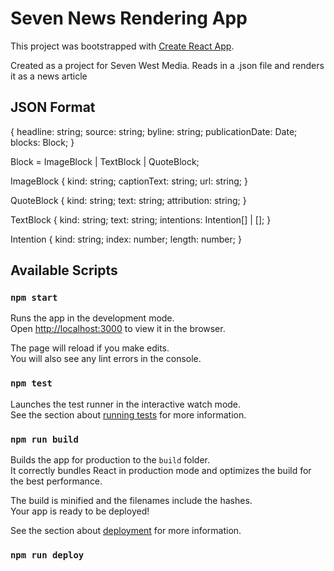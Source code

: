 # Seven News Rendering App

This project was bootstrapped with [Create React App](https://github.com/facebook/create-react-app).

Created as a project for Seven West Media.
Reads in a .json file and renders it as a news article

## JSON Format

{
headline: string;
source: string;
byline: string;
publicationDate: Date;
blocks: Block;
}

Block = ImageBlock | TextBlock | QuoteBlock;

ImageBlock {
kind: string;
captionText: string;
url: string;
}

QuoteBlock {
kind: string;
text: string;
attribution: string;
}

TextBlock {
kind: string;
text: string;
intentions: Intention[] | [];
}

Intention {
kind: string;
index: number;
length: number;
}

## Available Scripts

### `npm start`

Runs the app in the development mode.\
Open [http://localhost:3000](http://localhost:3000) to view it in the browser.

The page will reload if you make edits.\
You will also see any lint errors in the console.

### `npm test`

Launches the test runner in the interactive watch mode.\
See the section about [running tests](https://facebook.github.io/create-react-app/docs/running-tests) for more information.

### `npm run build`

Builds the app for production to the `build` folder.\
It correctly bundles React in production mode and optimizes the build for the best performance.

The build is minified and the filenames include the hashes.\
Your app is ready to be deployed!

See the section about [deployment](https://facebook.github.io/create-react-app/docs/deployment) for more information.

### `npm run deploy`
